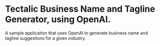 # Tectalic Business Name and Tagline Generator, using OpenAI.

A sample application that uses OpenAI to generate business name and tagline suggestions for a given industry.
